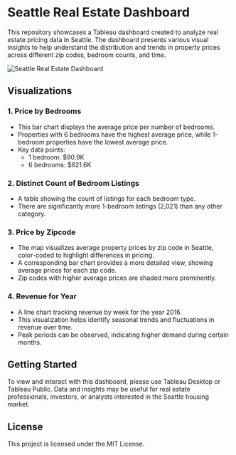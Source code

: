 # Seattle Real Estate Dashboard

This repository showcases a Tableau dashboard created to analyze real estate pricing data in Seattle. The dashboard presents various visual insights to help understand the distribution and trends in property prices across different zip codes, bedroom counts, and time.

![Seattle Real Estate Dashboard](image.png)

## Visualizations

### 1. Price by Bedrooms
- This bar chart displays the average price per number of bedrooms.
- Properties with 6 bedrooms have the highest average price, while 1-bedroom properties have the lowest average price.
- Key data points:
  - 1 bedroom: $90.9K
  - 6 bedrooms: $621.6K

### 2. Distinct Count of Bedroom Listings
- A table showing the count of listings for each bedroom type.
- There are significantly more 1-bedroom listings (2,021) than any other category.

### 3. Price by Zipcode
- The map visualizes average property prices by zip code in Seattle, color-coded to highlight differences in pricing.
- A corresponding bar chart provides a more detailed view, showing average prices for each zip code.
- Zip codes with higher average prices are shaded more prominently.

### 4. Revenue for Year
- A line chart tracking revenue by week for the year 2016.
- This visualization helps identify seasonal trends and fluctuations in revenue over time.
- Peak periods can be observed, indicating higher demand during certain months.

## Getting Started

To view and interact with this dashboard, please use Tableau Desktop or Tableau Public. Data and insights may be useful for real estate professionals, investors, or analysts interested in the Seattle housing market.

## License

This project is licensed under the MIT License.
